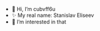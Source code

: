 - 👋 Hi, I’m cubvff6u
- ✨ My real name: Stanislav Eliseev
- 👀 I’m interested in that

<!---
cubvff6u/cubvff6u is a ✨ special ✨ repository because its `README.md` (this file) appears on your GitHub profile.
You can click the Preview link to take a look at your changes.
--->
